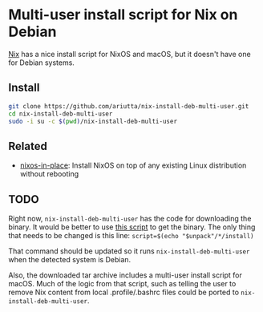 # Multi-user install script for Nix on Debian

[Nix](https://nixos.org/nix/) has a nice install script for NixOS and macOS, but it doesn't have one for Debian systems.

## Install

```sh
git clone https://github.com/ariutta/nix-install-deb-multi-user.git
cd nix-install-deb-multi-user
sudo -i su -c $(pwd)/nix-install-deb-multi-user
```

## Related

* [nixos-in-place](https://github.com/jeaye/nixos-in-place): Install NixOS on top of any existing Linux distribution without rebooting

## TODO

Right now, `nix-install-deb-multi-user` has the code for downloading the binary. It would be better to use [this script](https://nixos.org/nix/install) to get the binary. The only thing that needs to be changed is this line:
`script=$(echo "$unpack"/*/install)`

That command should be updated so it runs `nix-install-deb-multi-user` when the detected system is Debian.

Also, the downloaded tar archive includes a multi-user install script for macOS. Much of the logic from that script, such as telling the user to remove Nix content from local .profile/.bashrc files could be ported to `nix-install-deb-multi-user`.
